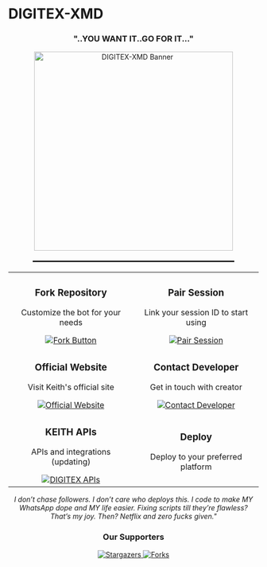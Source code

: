 
# DIGITEX-XMD

<h3 align="center">"..YOU WANT IT..GO FOR IT..."</h3>

<div align="center">
  <img src="https://files.catbox.moe/g7ajxj.png" alt="DIGITEX-XMD Banner" width="400" />
  
  <hr style="width: 80%; margin: 20px auto; border: 0.5px solid #333;" />
</div>



<table align="center">
  <tr>
    <td align="center" width="50%">
      <h3>Fork Repository</h3>
      <p>Customize the bot for your needs</p>
      <a href="https://github.com/Digitexmedia/DIGITEX-XMD/fork">
        <img src="https://img.shields.io/badge/FORK-purple?style=for-the-badge" alt="Fork Button">
      </a>
    </td>
    <td align="center" width="50%">
      <h3>Pair Session</h3>
      <p>Link your session ID to start using</p>
      <a href="https://digitex-xmd-session-site.onrender.com/">
        <img src="https://img.shields.io/badge/Pair_Session-white?style=for-the-badge" alt="Pair Session">
      </a>
    </td>
  </tr>
  <tr>
    <td align="center" width="50%">
      <h3>Official Website</h3>
      <p>Visit Keith's official site</p>
      <a href="https://keith-site.vercel.app">
        <img src="https://img.shields.io/badge/Website-ff69b4?style=for-the-badge" alt="Official Website">
      </a>
    </td>
    <td align="center" width="50%">
      <h3>Contact Developer</h3>
      <p>Get in touch with creator</p>
      <a href="https://digitex-site.vercel.app/contact">
        <img src="https://img.shields.io/badge/Contact-green?style=for-the-badge" alt="Contact Developer">
      </a>
    </td>
  </tr>
  <tr>
    <td align="center" width="50%">
      <h3>KEITH APIs</h3>
      <p>APIs and integrations (updating)</p>
      <a href="https://apis-digitex.vercel.app/">
        <img src="https://img.shields.io/badge/APIs-blue?style=for-the-badge" alt="DIGITEX APIs">
      </a>
    </td>
    <td align="center" width="50%">
      <h3>Deploy</h3>
      <p>Deploy to your preferred platform</p>
      <a href="https://dashboard.heroku.com/new?template=https%3A%2F%2Fgithub.com%2FDigitexmedia%2FDIGITEX-XMD%2Ftree%2Fmain%3Ftab" alt="Deploy to Heroku">
      </a>
    </td>
  </tr>
</table>



<p align="center">
  <i>I don’t chase followers. I don’t care who deploys this. I code to make MY WhatsApp dope and MY life easier. Fixing scripts till they’re flawless? That’s my joy. Then? Netflix and zero fucks given."</i>
</p>

<div align="center">
  <h3>Our Supporters</h3>
  
  <a href="https://github.com/Digitex/DIGITEX-XMD/stargazers">
    <img src="http://reporoster.com/stars/dark/DIGITEXMEDIA/2FDigitexmedia-XMD" alt="Stargazers">
  </a>
  
  <a href="https://github.com/Digitexmedia/DIGITEX-XMD/network/members">
    <img src="http://reporoster.com/forks/dark/Digitexmedia/DIGITEX-XMD" alt="Forks">
  </a>
</div>

